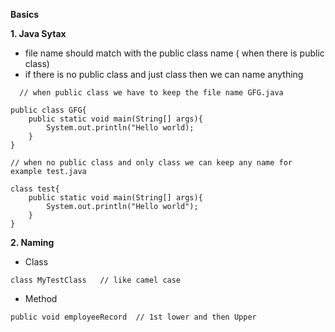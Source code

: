 **Basics**


**1. Java Sytax**

- file name should match with the public class name ( when there is public class)
- if there is no public class and just class then we can name anything

```
  // when public class we have to keep the file name GFG.java

public class GFG{
    public static void main(String[] args){
        System.out.println("Hello world);
    }
}

// when no public class and only class we can keep any name for example test.java

class test{
    public static void main(String[] args){
        System.out.println("Hello world");
    }
}
```

**2. Naming**

- Class 
```
class MyTestClass   // like camel case
```

- Method
```
public void employeeRecord  // 1st lower and then Upper
```


